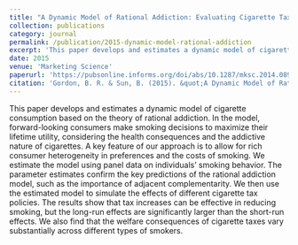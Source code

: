 ```yaml
---
title: "A Dynamic Model of Rational Addiction: Evaluating Cigarette Taxes"
collection: publications
category: journal
permalink: /publication/2015-dynamic-model-rational-addiction
excerpt: 'This paper develops and estimates a dynamic model of cigarette consumption based on the theory of rational addiction.'
date: 2015
venue: 'Marketing Science'
paperurl: 'https://pubsonline.informs.org/doi/abs/10.1287/mksc.2014.0898'
citation: 'Gordon, B. R. & Sun, B. (2015). &quot;A Dynamic Model of Rational Addiction: Evaluating Cigarette Taxes.&quot; <i>Marketing Science</i>. 34(3), 452-470.'
---
```


This paper develops and estimates a dynamic model of cigarette consumption based on the theory of rational addiction. In the model, forward-looking consumers make smoking decisions to maximize their lifetime utility, considering the health consequences and the addictive nature of cigarettes. A key feature of our approach is to allow for rich consumer heterogeneity in preferences and the costs of smoking. We estimate the model using panel data on individuals’ smoking behavior. The parameter estimates confirm the key predictions of the rational addiction model, such as the importance of adjacent complementarity. We then use the estimated model to simulate the effects of different cigarette tax policies. The results show that tax increases can be effective in reducing smoking, but the long-run effects are significantly larger than the short-run effects. We also find that the welfare consequences of cigarette taxes vary substantially across different types of smokers.